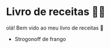 # Livro de receitas :man_cook:

olá! Bem vido ao meu livro de receitas :baby_chick:

- Strogonoff de frango